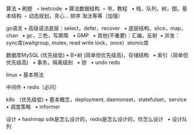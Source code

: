 算法 
  •  刷题  
  ◦   leetcode 
  •   算法数据结构 
  ◦  书，教程  
  •  栈，队列，树，图，基本结构 
  ◦  动态规划，贪心... 排序 淘汰等等（加强）

go语言 
  •  高级语法底层：select，defer，recover  
  •  底层结构，slice，map，chan  
  •  gc，三色，写屏障  
  •  GMP  
  •  其他(不重要)：汇编，反射 
  •  并发：sync库(waitgroup, mutex, read write lock，once）atomic库  

数据库MySQL (优先级低) 
  •  B+树 (简单但优先级高)，存储结构  
  •  索引（简单但优先级高)  
  •  事务，隔离级别  
  •  锁  
  •  undo redo  

linux 
  •  基本用法  

中间件 
  •  redis（必问）  

k8s （优先级低) 
  •  基本概念，deployment, daemonset，statefulset，service  
  •  调度策略  
  •  informer  

设计 
  •  hashmap sdk是怎么设计的，redis是怎么设计的，你怎么设计  
  •  设计队列